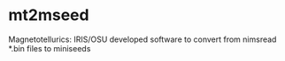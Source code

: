 # mt2mseed
Magnetotellurics: IRIS/OSU developed software to convert from nimsread *.bin files to miniseeds
